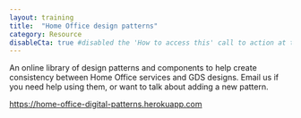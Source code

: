 ```yaml
---
layout: training
title:  "Home Office design patterns"
category: Resource
disableCta: true #disabled the 'How to access this' call to action at the bottom of the page template
---
```


An online library of design patterns and components to help create consistency between Home Office services and GDS designs. Email us if you need help using them, or want to talk about adding a new pattern.

https://home-office-digital-patterns.herokuapp.com
